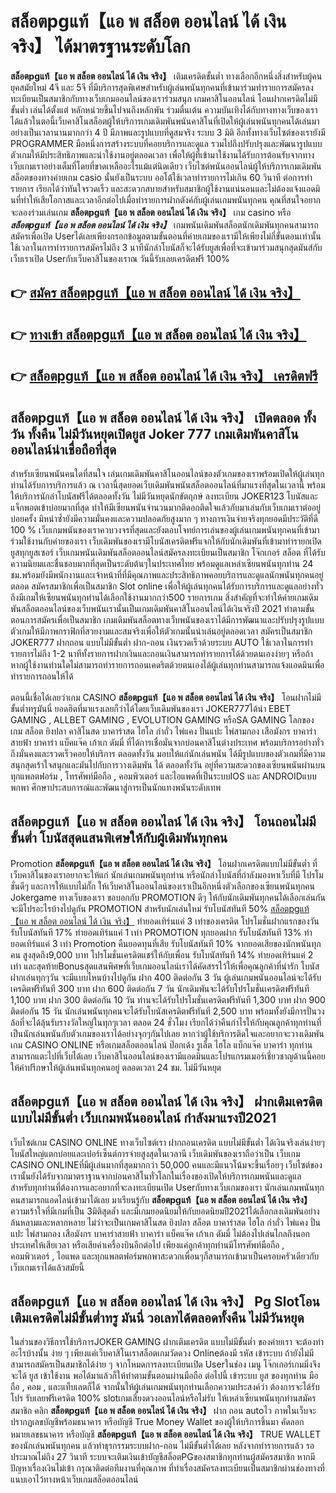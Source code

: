 # สล็อตpgแท้【แอ พ สล็อต ออนไลน์ ได้ เงิน จริง】  ได้มาตรฐานระดับโลก

**สล็อตpgแท้【แอ พ สล็อต ออนไลน์ ได้ เงิน จริง】** เติมเครดิตขั้นต่ำ  ทางเลือกอีกหนึ่งสิ่งสำหรับผู้คนยุคสมัยใหม่ 4จี และ 5จี ที่มีบริการสุดพิเศษสำหรับผู้เล่นพนันทุกคนที่เข้ามาร่วมทำรายการสมัครลงทะเบียนเป็นสมาชิกกับทางเว็บเกมออนไลน์ของเราร่วมสนุก เกมคาสิโนออนไลน์ โอนฝากเครดิตไม่มีขั้นต่ำ เล่นได้ตั้งแต่ หลักหน่วยขึ้นไปจนถึงหลักพัน ร่วมตื่นเต้น ความบันเทิงได้กับทางทางเว็บของเราได้แล้วในตอนี้เว็บคาสิโนสล็อตผู้ให้บริการเกมเดิมพันพนันคาสิโนที่เปิดให้ผู้เล่นพนันทุกคนได้เล่นมาอย่างเป็นเวลานานมากกว่า 4 ปี มีภาพและรูปแบบที่ดูสมจริง ระบบ 3 มิติ
อีกทั้งทางเว็บไซต์ของเรายังมี  PROGRAMMER มือหนึ่งการสร้างระบบที่คอยบริการและดูแล  รวมไปถึงปรับปรุงและพัฒนารูปแบบตัวเกมให้มีประสิทธิภาพและน่าใช้งานอยู่ตลอดเวลา เพื่อให้ผู้ที่เข้ามาใช้งานได้รับการต้อนรับจากทางเว็บเกมเราอย่างเต็มที่โดยที่ขาดเหลืออะไรแม้แต่นิดเดียว เว็บไซต์พนันออนไลน์ผู้ให้บริการเกมเดิมพันสล็อตของทางค่ายเกม casio นั้นยังเป็นระบบ ออโต้ใช้เวลาทำรายการไม่เกิน 60 วินาที ต่อการทำรายการ เรียกได้ว่าทันใจรวดเร็ว และสะดวกสบายสำหรับสมาชิกผู้ใช้งานแน่นอนและไม่ต้องแจ้งแอดมินที่ทำให้เสียโอกาสและเวลาอีกต่อไปเมื่อทำรายการฝากตังค์กับผู้เล่นเกมพนันทุกคน
คุณที่สนใจอยากจะลองร่วมเล่นเกม **สล็อตpgแท้【แอ พ สล็อต ออนไลน์ ได้ เงิน จริง】** เกม casino  หรือ ***สล็อตpgแท้【แอ พ สล็อต ออนไลน์ ได้ เงิน จริง】*** เกมพนันเดิมพันสล็อตนักเดิมพันทุกคนสามารถสมัครเพื่อเปิด Userได้เลยเพียงกรอกข้อมูลตามขั้นตอนที่ค่ายเกมของเรามีให้เพียงไม่กี่ขั้นตอนเท่านั้น ใช้เวลาในการทำรายการสมัครไม่ถึง 3 นาทีนักล่าโบนัสก็จะได้รับยูสเพื่อที่จะเข้ามาร่วมสนุกสุดมันส์กับเว็บเราเปิด Userกับเว็บคาสิโนของเราณ วันนี้รับเลยเครดิตฟรี 100%

## 👉 [สมัคร สล็อตpgแท้【แอ พ สล็อต ออนไลน์ ได้ เงิน จริง】](https://archa888.com/)
## 👉 [ทางเข้า สล็อตpgแท้【แอ พ สล็อต ออนไลน์ ได้ เงิน จริง】](https://archa888.com/)
## 👉 [สล็อตpgแท้【แอ พ สล็อต ออนไลน์ ได้ เงิน จริง】 เครดิตฟรี](https://archa888.com/)

## สล็อตpgแท้【แอ พ สล็อต ออนไลน์ ได้ เงิน จริง】 เปิดตลอด ทั้งวัน ทั้งคืน ไม่มีวันหยุดเปิดยูส Joker 777 เกมเดิมพันคาสิโนออนไลน์น่าเชื่อถือที่สุด

สำหรับเซียนพนันคนใดที่สนใจ เล่นเกมเดิมพันคาสิโนออนไลน์ของตัวเกมของเราพร้อมเปิดให้ผู้เล่นทุกท่านได้รับการบริการแล้ว ณ เวลานี้สุดยอดเว็บเดิมพันพนันสล็อตออนไลน์ที่มาแรงที่สุดในเวลานี้ พร้อมให้บริการนักล่าโบนัสฟรีได้ตลอดทั้งวัน ไม่มีวันหยุดนักขัตฤกษ์ ลงทะเบียน JOKER123 โบนัสและแจ็กพอตเข้าบ่อยมากที่สุด ทำให้มีเซียนพนันจำนวนมากติดอกติดใจแล้วกับมาเล่นกับเว็บเกมเราต่ออยู่บ่อยครั้ง มิหนำซ้ำยังมีความมั่นคงและความปลอดภัยสูงมาก ๆ ทางการเงินจ่ายจริงทุกยอดมีประวัติที่ดี 100 % เว็บเกมพนันของเราควบวงจรที่สุดและยังตอบโจทย์การเล่นของผู้เล่นเกมพนันทุกคนที่เข้ามาร่วมใช้งานกับค่ายของเรา
เว็บเดิมพันของเรามีโบนัสเครดิตฟรีแจกให้กับนักเดิมพันที่เข้ามาทำรายกเปิดยูสทุกยูสเซอร์ เว็บเกมพนันเดิมพันสล็อตออนไลน์สมัครลงทะเบียนเป็นสมาชิก โจ๊กเกอร์ สล็อต ที่ได้รับความนิยมและชื่นชอบมากที่สุดเป็นระดับต้นๆในประเทศไทย พร้อมดูแลเหล่าเซียนพนันทุกท่าน 24 ชม.พร้อมยังมีพนักงานและเจ้าหน้าที่ที่มีคุณภาพและประสิทธิภาพคอยบริการและดูแลนักพนันทุกคนอยู่ตลอด สมัครสมาชิกเพื่อเป็นสมาชิก Slot online เพื่อให้ผู้เล่นทุกคนได้รับการบริการและดูแลอย่างทั่วถึงมีเกมให้เซียนพนันทุกท่านได้เลือกใช้งานมากกว่า500 รายการเกม
สิ่งสำคัญที่จะทำให้ค่ายเกมเดิมพันสล็อตออนไลน์ของเว็บพนันเรานั้นเป็นเกมเดิมพันคาสิโนออนไลน์ได้เงินจริงปี 2021 ทำตามขั้นตอนการสมัครเพื่อเป็นสมาชิก  เกมเดิมพันสล็อตทางเว็บพนันของเราได้มีการพัฒนาและปรับปรุงรูปแบบตัวเกมให้มีภาพกราฟิกที่สวยงามและสมจริงเพื่อให้ตัวเกมนั้นน่าเล่นอยู่ตลอดเวลา สมัครเป็นสมาชิก JOKER777 ฝากถอน แบบไม่มีขั้นต่ำ ฝาก-ถอน เงินรวดเร็วด้วยระบบ AUTO ใช้เวลาในการทำรายการไม่ถึง 1-2 นาทีทั้งรายการฝากเงินและถอนเงินสามารถทำรายการได้ด้วยตนเองง่ายๆ หรือถ้าหากผู้ใช้งานท่านใดไม่สามารถทำรายการถอนเคดริตด้วยตนเองได้ผู้เล่นทุกท่านสามารถแจ้งแอดมินเพื่อทำรายการถอนให้ได้

ตอนนี้เชื่อได้เลยว่าเกม CASINO **สล็อตpgแท้【แอ พ สล็อต ออนไลน์ ได้ เงิน จริง】** โอนฝากไม่มีขั้นต่ำทรูมันนี่ ยอดฮิตที่มาแรงเลยก็ว่าได้โดยเว็บเดิมพันของเรา JOKER777ได้นำ EBET GAMING , ALLBET GAMING , EVOLUTION GAMING หรือSA GAMING โลกของเกม สล็อต ยิงปลา คาสิโนสด บาคาร่าสด ไฮโล กำถั่ว ไพ่แคง ปั่นแปะ ไพ่สามกอง เสือมังกร บาคาร่าสายฟ้า บาคาร่า แบ็คแจ๊ค เก้าเก ดัมมี่ ที่ได้การเชื่อมั่นจากบ่อนคาสิโนต่างประเทศ พร้อมบริการอย่างทั่วถึงมั่นคงและรวดเร็วคอยให้บริการ ตลอดทั้งวัน มอบให้แก่นักเล่นพนัน ได้มีรูปแบบของตัวเกมที่มีความสนุกสุดเร้าใจสนุกและมันไปกับการวางเดิมพัน ได้ ตลอดทั้งวัน อยู่ที่ความสะดวกของเซียนพนันผ่านบนทุกแพลตฟอร์ม , โทรศัพท์มือถือ , คอมพิวเตอร์ และไอแพดที่เป็นระบบIOS และ ANDROIDแบบพกพา ศึกษาประสบการณ์และพัฒนาสู่การเป็นนักแทงพนันระดับเทพ

## สล็อตpgแท้【แอ พ สล็อต ออนไลน์ ได้ เงิน จริง】 โอนถอนไม่มีขั้นต่ำ โบนัสสุดแสนพิเศษให้กับผู้เดิมพันทุกคน

 Promotion  **สล็อตpgแท้【แอ พ สล็อต ออนไลน์ ได้ เงิน จริง】** โอนฝากเครดิตแบบไม่มีขั้นต่ำ ที่เว็บคาสิโนของเราอยากจะให้แก่  นักเล่นเกมพนันทุกท่าน หรือนักล่าโบนัสที่กำลังมองหาเว็บที่มี โปรโมชั่นดีๆ และการให้แบบไม่กั๊ก ให้เว็บคาสิโนออนไลน์ของเราเป็นอีกหนึ่งตัวเลือกของเซียนพนันทุกคน Jokergame ทางเว็บของเรา ขอบอกกับ PROMOTION ดีๆ ให้กับนักเดิมพันทุกคนได้เลือกเล่นกัน จะมีโปรอะไรบ้างไปดูกัน
 PROMOTION สำหรับนักเล่นใหม่ รับโบนัสทันที 50% [สล็อตpgแท้【แอ พ สล็อต ออนไลน์ ได้ เงิน จริง】](https://archa888.com/) ทำยอดเทิร์นแค่ 3 เท่าของเครดิต
โปรโมชั่นฝากแรกของวัน รับโบนัสทันที 17% ทำยอดเทิร์นแค่ 1 เท่า
 PROMOTION ทุกยอดฝาก รับโบนัสทันที 13% ทำยอดเทิร์นแค่ 3 เท่า
 Promotion คืนยอดทุนที่เสีย รับโบนัสทันที 10% จากยอดเสียของนักพนันทุกคน สูงสุดถึง9,000 บาท
โปรโมชั่นเครดิตแชร์ให้กับเพื่อน รับโบนัสทันที 14% ทำยอดเทิร์นแค่ 2 เท่า
และสุดท้ายBonusสุดแสนพิศษที่เว็บเกมออนไลน์เราได้คัดสรรไว้ให้เพื่อคุณลูกค้าที่น่ารัก โบนัสฝากเล่นทุกๆวัน จะมีแบบไหนบ้างไปดูกัน
ฝาก 400 ติดต่อกัน 3 วัน ผู้เล่นเกมพนันออนไลน์จะได้รับเครดิตฟรีทันที 300 บาท
ฝาก 600 ติดต่อกัน 7 วัน นักเดิมพันจะได้รับโปรโมชั่นเครดิตฟรีทันที 1,100 บาท
ฝาก 300 ติดต่อกัน 10 วัน ท่านจะได้รับโปรโมชั่นเครดิตฟรีทันที 1,300 บาท
ฝาก 900 ติดต่อกัน 15 วัน นักเล่นพนันทุกคนจะได้รับโบนัสเครดิตฟรีทันที 2,500 บาท
พร้อมทั้งยังมีการปั่นวงล้อที่จะได้ลุ้นรับรางวัลใหญ่ในทุกๆเวลา ตลอด 24 ชั่วโมง เรียกได้ว่าคืนกำไรให้กับคุณลูกค้าทุกท่านที่เป็นนักเล่นพนันกับตัวเกมของเราได้อย่างจุกๆกันไปเลย หากว่าผู้ใช้บริการติดใจและอยากจะวางเดิมพัน เกม CASINO ONLINE หรือเกมสล็อตออนไลน์ ป๊อกเด้ง รูเล็ต ไฮโล แบ็กแจ๊ค บาคาร่า ทุกท่านสามารถแตะไปที่เว็บได้เลย เว็บคาสิโนออนไลน์ของเรามีแอดมินและโปรแกรมเมอร์เชี่ยวชาญด้านนี้คอยให้คำปรึกษาให้ผู้เล่นพนันทุกคนอยู่ ตลอดเวลา 24 ชม. ไม่มีวันหยุด

## สล็อตpgแท้【แอ พ สล็อต ออนไลน์ ได้ เงิน จริง】 ฝากเติมเครดิตแบบไม่มีขั้นต่ำ  เว็บเกมพนันออนไลน์ กำลังมาแรงปี2021

เว็บไซต์เกม CASINO ONLINE ทางเว็บไซต์เรา ฝากถอนเครดิต แบบไม่มีขั้นต่ำ ได้เงินจริงเล่นง่ายๆ โบนัสใหญ่แตกบ่อยและเปอร์เซ็นต์การจ่ายสูงสุดในเวลานี เว็บเดิมพันของเราถือว่าเป็น เว็บเกม CASINO ONLINEที่มีผู้เล่นมากที่สุดมากกว่า 50,000 คนและมีแนวโน้มจะขึ้นเรื่อยๆ เว็บไซต์ของเรานั้นยังได้รับจากมาตราฐานจากบ่อนคาสิโนทั่วโลกในเรื่องของเปิดให้บริการเกมพนันและดูแล สำหรับทุกท่านที่ต้องการและอยากที่จะลงทะเบียนเปิด Userกับทางเว็บเกมของเรา นักเล่นเกมพนันทุกคนสามารถแอดไลน์เข้ามาได้เลย
	มาเรียนรู้กับ **สล็อตpgแท้【แอ พ สล็อต ออนไลน์ ได้ เงิน จริง】** ความเร้าใจที่มีเกมที่เป็น 3มิติสุดล้ำ และมีเกมยอดนิยมให้กับยอดนิยมปี2021ได้เลือกลงเดิมพันอย่างล้นหลามและหลากหลาย  ไม่ว่าจะเป็นเกมคาสิโนสด ยิงปลา สล็อต บาคาร่าสด ไฮโล กำถั่ว ไพ่แคง ปั่นแปะ ไพ่สามกอง เสือมังกร บาคาร่าสายฟ้า บาคาร่า แบ็คแจ๊ค เก้าเก ดัมมี่ ไม่ต้องไปเล่นไกลถึงนอกประเทศให้เสียเวลา หรือเสียค่าเครื่องบินอีกต่อไป เพียงแค่ลูกค้าทุกท่านมีโทรศัพท์มือถือ , คอมพิวเตอร์ , ไอแพด และทุกแพลตฟอร์มพกพาสะดวกเพื่อนๆก็สามารถเข้ามาเป็นครอบครัวเดียวกับเว็บเกมเราได้แล้วสมัยนี้

## สล็อตpgแท้【แอ พ สล็อต ออนไลน์ ได้ เงิน จริง】  Pg Slotโอนเติมเครดิตไม่มีขั้นต่ำทรู มันนี่ วอเลทได้ตลอดทั้งคืน ไม่มีวันหยุด

ในส่วนของวิธีการใช้บริการJOKER GAMING ฝากเติมเครดิต แบบไม่มีขั้นต่ำ ของค่ายเรา จะต้องทำอะไรบ้างนั้น ง่าย ๆ เพียงแค่เว็บคาสิโนเราสล็อตเกมวัดดวง Onlineต้องมี รหัส เข้าระบบ ถ้ายังไม่มีสามารถสมัครเป็นสมาชิกได้ง่าย ๆ จากโหมดการลงทะเบียนเปิด Userในช่อง เมนู โจ๊กเกอร์เกมมิ่งจึงจะได้ ยูส เข้าใช้งาน พอได้มาแล้วก็ให้ทำตามขั้นตอนผ่านมือถือ ต่อไปนี้
เข้าระบบ ยูส  ของทุกท่าน มือถือ , คอม , และแท็บเลตก็ได้
จากนั้นให้ผู้เล่นเกมพนันทุกท่านเลือกความประสงค์ว่า ต้องการจะได้รับโปร รับเลยฟรีเครดิต 100% slotเกมเสี่ยงดวงออนไลน์หรือไม่รับ
ให้เหล่าเซียนพนันทุกท่านสมัครสมาชิก คลิก **สล็อตpgแท้【แอ พ สล็อต ออนไลน์ ได้ เงิน จริง】** ฝาก ถอน autoไว ภาพในเว็บจะปรากฏเลขบัญชีพร้อมธนาคาร หรือบัญชี True Money Wallet ของผู้ให้บริการขึ้นมา
คัดลอกหมายเลขธนาคาร หรือบัญชี **สล็อตpgแท้【แอ พ สล็อต ออนไลน์ ได้ เงิน จริง】** TRUE WALLET ของนักเล่นพนันทุกคน แล้วทำธุรกรรมระบบฝาก-ถอน ไม่มีขั้นต่ำได้เลย
หลังจากทำรายการแล้ว รอประมาณไม่ถึง 27 วินาที ระบบจะเติมเงินเข้าบัญชีสล็อตPGของสมาชิกทุกท่านผู้สมัครสมาชิก
หากมีปัญหาเรื่องเงินไม่เข้า กรุณาติดต่อทีมงานที่คุณภาพ ที่ทำเรื่องสมัครลงทะเบียนเป็นสมาชิกผ่านช่องทางที่แนบเอาไว้ทางหน้าเว็บเกมสล็อตออนไลน์


